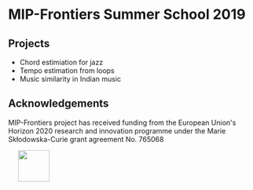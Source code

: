 # MIP-Frontiers Summer School 2019

## Projects

- Chord estimiation for jazz
- Tempo estimation from loops
- Music similarity in Indian music

## Acknowledgements

MIP-Frontiers project has received funding from the European Union's Horizon 2020 research and innovation programme under the Marie Skłodowska-Curie grant agreement No. 765068

<img src="https://upload.wikimedia.org/wikipedia/commons/b/b7/Flag_of_Europe.svg" height="64" hspace="20">
